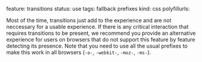 feature: transitions
status: use
tags: fallback prefixes
kind: css
polyfillurls:

Most of the time, transitions just add to the experience and are not neccessary for a usable experience. If there is any critical interaction that requires transitions to be present, we recommend you provide an alternative experience for users on browsers that do not support this feature by feature detecting its presence. 
Note that you need to use all the usual prefixes to make this work in all browsers (`-o-`, `-webkit-`, `-moz-`, `-ms-`).
